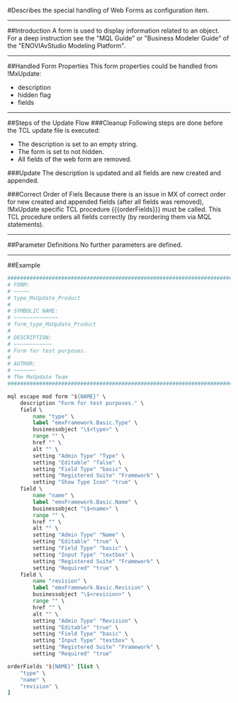 #Describes the special handling of Web Forms as configuration item.

----
##Introduction
A form is used to display information related to an object. For a deep
instruction see the "MQL Guide" or "Business Modeler Guide" of the
"ENOVIAvStudio Modeling Platform".

----
##Handled Form Properties
This form properties could be handled from !MxUpdate:
  * description
  * hidden flag
  * fields

----
##Steps of the Update Flow
###Cleanup
Following steps are done before the TCL update file is executed:
  * The description is set to an empty string.
  * The form is set to not hidden.
  * All fields of the web form are removed.

###Update
The description is updated and all fields are new created and appended.

###Correct Order of Fiels
Because there is an issue in MX of correct order for new created and appended
fields (after all fields was removed), !MxUpdate specific TCL procedure
{{{orderFields}}} must be called. This TCL procedure orders all fields
correctly (by reordering them via MQL statements).

----
##Parameter Definitions
No further parameters are defined.

----
##Example

```TCL
################################################################################
# FORM:
# ~~~~~
# type_MxUpdate_Product
#
# SYMBOLIC NAME:
# ~~~~~~~~~~~~~~
# form_type_MxUpdate_Product
#
# DESCRIPTION:
# ~~~~~~~~~~~~
# Form for test purposes.
#
# AUTHOR:
# ~~~~~~~
# The MxUpdate Team
################################################################################

mql escape mod form "${NAME}" \
    description "Form for test purposes." \
    field \
        name "type" \
        label "emxFramework.Basic.Type" \
        businessobject "\$<type>" \
        range "" \
        href "" \
        alt "" \
        setting "Admin Type" "Type" \
        setting "Editable" "false" \
        setting "Field Type" "basic" \
        setting "Registered Suite" "Framework" \
        setting "Show Type Icon" "true" \
    field \
        name "name" \
        label "emxFramework.Basic.Name" \
        businessobject "\$<name>" \
        range "" \
        href "" \
        alt "" \
        setting "Admin Type" "Name" \
        setting "Editable" "true" \
        setting "Field Type" "basic" \
        setting "Input Type" "textbox" \
        setting "Registered Suite" "Framework" \
        setting "Required" "true" \
    field \
        name "revision" \
        label "emxFramework.Basic.Revision" \
        businessobject "\$<revision>" \
        range "" \
        href "" \
        alt "" \
        setting "Admin Type" "Revision" \
        setting "Editable" "true" \
        setting "Field Type" "basic" \
        setting "Input Type" "textbox" \
        setting "Registered Suite" "Framework" \
        setting "Required" "true"

orderFields "${NAME}" [list \
    "type" \
    "name" \
    "revision" \
]
```